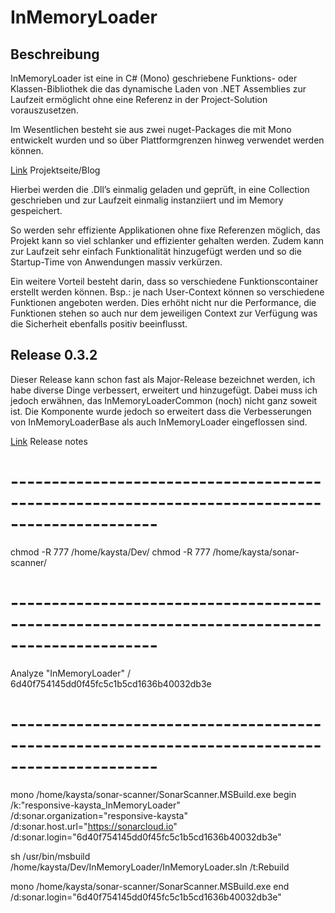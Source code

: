 ﻿# InMemoryLoader 

## Beschreibung
InMemoryLoader ist eine in C# (Mono) geschriebene Funktions- oder Klassen-Bibliothek die das dynamische Laden von .NET 
Assemblies zur Laufzeit ermöglicht ohne eine Referenz in der Project-Solution vorauszusetzen. 

Im Wesentlichen besteht sie aus zwei nuget-Packages die mit Mono entwickelt wurden und so über Plattformgrenzen hinweg 
verwendet werden können. 

[Link](https://responsive-kaysta.ch/blog/inmemoryloader/) Projektseite/Blog

Hierbei werden die .Dll’s einmalig geladen und geprüft, in eine Collection geschrieben und zur Laufzeit einmalig 
instanziiert und im Memory gespeichert.

So werden sehr effiziente Applikationen ohne fixe Referenzen möglich, das Projekt kann so viel schlanker und effizienter 
gehalten werden. Zudem kann zur Laufzeit sehr einfach Funktionalität hinzugefügt werden und so die Startup-Time von 
Anwendungen massiv verkürzen.

Ein weitere Vorteil besteht darin, dass so verschiedene Funktionscontainer erstellt werden können. 
Bsp.: je nach User-Context können so verschiedene Funktionen angeboten werden. Dies erhöht nicht nur die Performance, 
die Funktionen stehen so auch nur dem jeweiligen Context zur Verfügung was die Sicherheit ebenfalls positiv beeinflusst.

## Release 0.3.2
Dieser Release kann schon fast als Major-Release bezeichnet werden, ich habe diverse Dinge verbessert, erweitert und hinzugefügt. 
Dabei muss ich jedoch erwähnen, das InMemoryLoaderCommon (noch) nicht ganz soweit ist. Die Komponente wurde jedoch so erweitert 
dass die Verbesserungen von InMemoryLoaderBase als auch InMemoryLoader eingeflossen sind.

[Link](https://responsive-kaysta.ch/blog/inmemoryloader-base-common-release-032/) Release notes


# ----------------------------------------------------------------------------------------------

chmod -R 777 /home/kaysta/Dev/
chmod -R 777 /home/kaysta/sonar-scanner/



# ----------------------------------------------------------------------------------------------
Analyze "InMemoryLoader" / 6d40f754145dd0f45fc5c1b5cd1636b40032db3e
# ----------------------------------------------------------------------------------------------

mono /home/kaysta/sonar-scanner/SonarScanner.MSBuild.exe begin /k:"responsive-kaysta_InMemoryLoader" /d:sonar.organization="responsive-kaysta" /d:sonar.host.url="https://sonarcloud.io" /d:sonar.login="6d40f754145dd0f45fc5c1b5cd1636b40032db3e"

sh /usr/bin/msbuild /home/kaysta/Dev/InMemoryLoader/InMemoryLoader.sln /t:Rebuild

mono /home/kaysta/sonar-scanner/SonarScanner.MSBuild.exe end /d:sonar.login="6d40f754145dd0f45fc5c1b5cd1636b40032db3e"